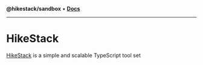 **@hikestack/sandbox** • [**Docs**](/official/reference/sandbox/globals.md)

***

# HikeStack

[HikeStack](https://github.com/hikestack/official) is a simple and scalable TypeScript tool set

